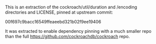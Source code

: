 This is an extraction of the cockroach/util/duration and /encoding
directories and LICENSE, pinned at upstream commit:

  00f697c9bacc16549ffeaeebd321b02f9ee19406

It was extracted to enable dependency pinning with a much smaller repo
than the full https://github.com/cockroachdb/cockroach repo.
